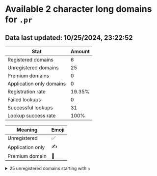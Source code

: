 # Available 2 character long domains for `.pr`

## Data last updated: 10/25/2024, 23:22:52

|Stat|Amount|
|--|--|
|Registered domains|6|
|Unregistered domains|25|
|Premium domains|0|
|Application only domains|0|
|Registration rate|19.35%|
|Failed lookups|0|
|Successful lookups|31|
|Lookup success rate|100%|


|Meaning|Emoji|
|--|--|
|Unregistered|:white_check_mark:|
|Application only|:writing_hand:|
|Premium domain|:gem:|

<details>
<summary>25 unregistered domains starting with <bold><code>a</code></bold></summary>

|Type|Domain|
|--|--|
|:white_check_mark:|`a0.pr`|
|:white_check_mark:|`a1.pr`|
|:white_check_mark:|`a2.pr`|
|:white_check_mark:|`a3.pr`|
|:white_check_mark:|`a4.pr`|
|:white_check_mark:|`aa.pr`|
|:white_check_mark:|`ab.pr`|
|:white_check_mark:|`ad.pr`|
|:white_check_mark:|`ae.pr`|
|:white_check_mark:|`af.pr`|
|:white_check_mark:|`ah.pr`|
|:white_check_mark:|`aj.pr`|
|:white_check_mark:|`ak.pr`|
|:white_check_mark:|`al.pr`|
|:white_check_mark:|`am.pr`|
|:white_check_mark:|`an.pr`|
|:white_check_mark:|`ao.pr`|
|:white_check_mark:|`ap.pr`|
|:white_check_mark:|`aq.pr`|
|:white_check_mark:|`ar.pr`|
|:white_check_mark:|`as.pr`|
|:white_check_mark:|`av.pr`|
|:white_check_mark:|`ax.pr`|
|:white_check_mark:|`ay.pr`|
|:white_check_mark:|`az.pr`|
</details>